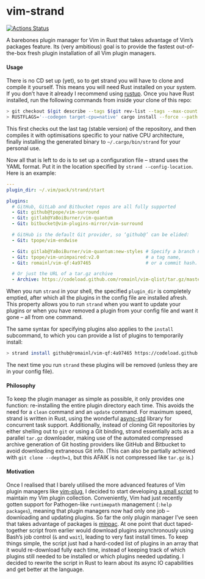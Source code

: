 # vim-strand

[![Actions Status](https://github.com/arzg/vim-strand/workflows/CI/badge.svg)](https://github.com/arzg/vim-strand/actions)

A barebones plugin manager for Vim in Rust that takes advantage of Vim’s packages feature. Its (very ambitious) goal is to provide the fastest out-of-the-box fresh plugin installation of all Vim plugin managers.

#### Usage

There is no CD set up (yet), so to get strand you will have to clone and compile it yourself. This means you will need Rust installed on your system. If you don’t have it already I recommend using [rustup](https://rustup.rs). Once you have Rust installed, run the following commands from inside your clone of this repo:

```bash
> git checkout $(git describe --tags $(git rev-list --tags --max-count 1))
> RUSTFLAGS='--codegen target-cpu=native' cargo install --force --path .
```

This first checks out the last tag (stable version) of the repository, and then compiles it with optimisations specific to your native CPU architecture, finally installing the generated binary to `~/.cargo/bin/strand` for your personal use.

Now all that is left to do is to set up a configuration file – strand uses the YAML format. Put it in the location specified by `strand --config-location`. Here is an example:

```yaml
---
plugin_dir: ~/.vim/pack/strand/start

plugins:
  # GitHub, GitLab and Bitbucket repos are all fully supported
  - Git: github@tpope/vim-surround
  - Git: gitlab@YaBoiBurner/vim-quantum
  - Git: bitbucket@vim-plugins-mirror/vim-surround

  # GitHub is the default Git provider, so ‘github@’ can be elided:
  - Git: tpope/vim-endwise

  - Git: gitlab@YaBoiBurner/vim-quantum:new-styles # Specify a branch name,
  - Git: tpope/vim-unimpaired:v2.0                 # a tag name,
  - Git: romainl/vim-qf:4a97465                    # or a commit hash.

  # Or just the URL of a tar.gz archive
  - Archive: https://codeload.github.com/romainl/vim-qlist/tar.gz/master
```

When you run `strand` in your shell, the specified `plugin_dir` is completely emptied, after which all the plugins in the config file are installed afresh. This property allows you to run `strand` when you want to update your plugins or when you have removed a plugin from your config file and want it gone – all from one command.

The same syntax for specifying plugins also applies to the `install` subcommand, to which you can provide a list of plugins to temporarily install:

```bash
> strand install github@romainl/vim-qf:4a97465 https://codeload.github.com/romainl/vim-qlist/tar.gz/master
```

The next time you run `strand` these plugins will be removed (unless they are in your config file).

#### Philosophy

To keep the plugin manager as simple as possible, it only provides one function: re-installing the entire plugin directory each time. This avoids the need for a `clean` command and an `update` command. For maximum speed, strand is written in Rust, using the wonderful [async-std](https://github.com/async-rs/async-std) library for concurrent task support. Additionally, instead of cloning Git repositories by either shelling out to `git` or using a Git binding, strand essentially acts as a parallel `tar.gz` downloader, making use of the automated compressed archive generation of Git hosting providers like GitHub and Bitbucket to avoid downloading extraneous Git info. (This can also be partially achieved with `git clone --depth=1`, but this AFAIK is not compressed like `tar.gz` is.)

#### Motivation

Once I realised that I barely utilised the more advanced features of Vim plugin managers like [vim-plug](https://github.com/junegunn/vim-plug), I decided to start developing [a small script](https://gist.github.com/arzg/64fcf8601b97e084ec5681c97f292b1a) to maintain my Vim plugin collection. Conveniently, Vim had just recently gotten support for Pathogen-like `runtimepath` management (`:help packages`), meaning that plugin managers now had only one job – downloading and updating plugins. So far the only plugin manager I’ve seen that takes advantage of packages is [minpac](https://github.com/k-takata/minpac). At one point that duct taped-together script from earlier would download plugins asynchronously using Bash’s job control (`&` and `wait`), leading to very fast install times. To keep things simple, the script just had a hard-coded list of plugins in an array that it would re-download fully each time, instead of keeping track of which plugins still needed to be installed or which plugins needed updating. I decided to rewrite the script in Rust to learn about its async IO capabilities and get better at the language.
